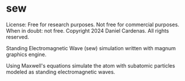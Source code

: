# sew
License: Free for research purposes.  Not free for commercial purposes.  When in doubt: not free.
Copyright 2024 Daniel Cardenas.  All rights reserved.

Standing Electromagnetic Wave (sew) simulation written with magnum graphics engine.

Using Maxwell's equations simulate the atom with subatomic particles modeled as standing electromagnetic waves.
